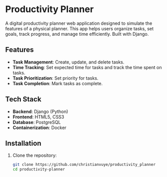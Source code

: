 # Productivity Planner

A digital productivity planner web application designed to simulate the features of a physical planner. This app helps users organize tasks, set goals, track progress, and manage time efficiently. Built with Django.

## Features

- **Task Management**: Create, update, and delete tasks.
- **Time Tracking**: Set expected time for tasks and track the time spent on tasks.
- **Task Prioritization**: Set priority for tasks.
- **Task Completion**: Mark tasks as complete.

## Tech Stack

- **Backend**: Django (Python)
- **Frontend**: HTML5, CSS3
- **Database**: PostgreSQL
- **Containerization**: Docker

## Installation

1. Clone the repository:
   ```bash
   git clone https://github.com/christianvuye/productivity_planner
   cd productivity-planner
